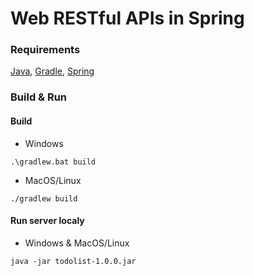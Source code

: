 # Web RESTful APIs in Spring

### Requirements
[Java](https://adoptium.net), [Gradle](https://gradle.org), [Spring](https://spring.io)

### Build & Run

#### Build
* Windows
```
.\gradlew.bat build
```
* MacOS/Linux
```
./gradlew build
```
#### Run server localy
* Windows & MacOS/Linux
```
java -jar todolist-1.0.0.jar
```
